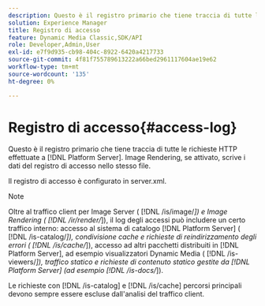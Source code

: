 ```yaml
---
description: Questo è il registro primario che tiene traccia di tutte le richieste HTTP effettuate a  [!DNL Platform Server]. Image Rendering, se attivato, scrive i dati del registro di accesso nello stesso file.
solution: Experience Manager
title: Registro di accesso
feature: Dynamic Media Classic,SDK/API
role: Developer,Admin,User
exl-id: e7f9d935-cb98-404c-8922-6420a4217733
source-git-commit: 4f81f755789613222a66bed2961117604ae19e62
workflow-type: tm+mt
source-wordcount: '135'
ht-degree: 0%

---
```


# Registro di accesso{#access-log}

Questo è il registro primario che tiene traccia di tutte le richieste HTTP effettuate a [!DNL Platform Server]. Image Rendering, se attivato, scrive i dati del registro di accesso nello stesso file.

Il registro di accesso è configurato in server.xml.

>[!NOTE]
>
>Oltre al traffico client per Image Server ( [!DNL /is/image/*]) e Image Rendering ( [!DNL /ir/render/*]), il log degli accessi può includere un certo traffico interno: accesso al sistema di catalogo [!DNL Platform Server] ( [!DNL /is-catalog/*]), condivisione cache e richieste di reindirizzamento degli errori ( [!DNL /is/cache/*]), accesso ad altri pacchetti distribuiti in [!DNL Platform Server], ad esempio visualizzatori Dynamic Media ( [!DNL /is-viewers/*]), traffico statico e richieste di contenuto statico gestite da [!DNL Platform Server] (ad esempio [!DNL /is-docs/*]).

Le richieste con [!DNL /is-catalog] e [!DNL /is/cache] percorsi principali devono sempre essere escluse dall&#39;analisi del traffico client.
